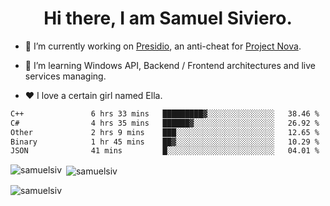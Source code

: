 <h1 align="center">Hi there, I am Samuel Siviero.</h1>

- 🔭 I’m currently working on [Presidio](https://presidio.ac), an anti-cheat for [Project Nova](https://discord.gg/novafn).

- 🌱 I’m learning Windows API, Backend / Frontend architectures and live services managing.

- ❤️ I love a certain girl named Ella.

<!--START_SECTION:waka-->

```txt
C++               6 hrs 33 mins   █████████▓░░░░░░░░░░░░░░░   38.46 %
C#                4 hrs 35 mins   ██████▓░░░░░░░░░░░░░░░░░░   26.92 %
Other             2 hrs 9 mins    ███░░░░░░░░░░░░░░░░░░░░░░   12.65 %
Binary            1 hr 45 mins    ██▓░░░░░░░░░░░░░░░░░░░░░░   10.29 %
JSON              41 mins         █░░░░░░░░░░░░░░░░░░░░░░░░   04.01 %
```

<!--END_SECTION:waka-->

<p><img align="left" src="https://github-readme-stats.vercel.app/api/top-langs?username=samuelsiv&show_icons=true&locale=en&layout=compact&theme=radical" alt="samuelsiv" /></p>

<p>&nbsp;<img align="center" src="https://github-readme-stats.vercel.app/api?username=samuelsiv&show_icons=true&locale=en&theme=radical" alt="samuelsiv" /></p>
<p align="left"> <img src="https://komarev.com/ghpvc/?username=samuelsiv&label=Profile%20views&color=0e75b6&style=flat" alt="samuelsiv" /> </p>
